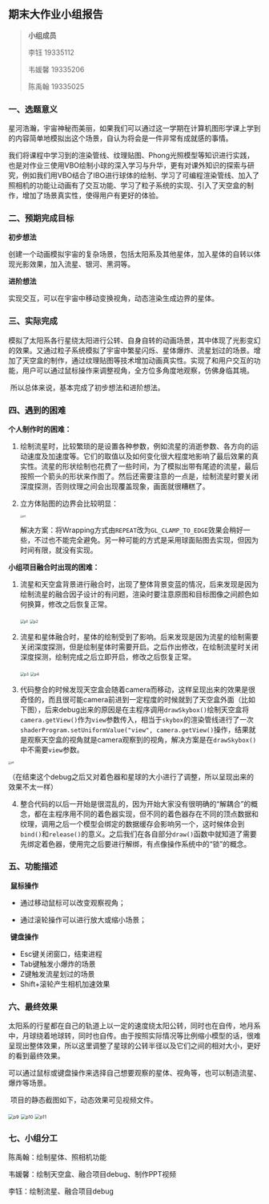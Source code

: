 ## 期末大作业小组报告

> **小组成员**
>
> 李钰		19335112
>
> 韦媛馨	19335206
>
> 陈禹翰	19335025

### 一、选题意义

​		星河浩瀚，宇宙神秘而美丽，如果我们可以通过这一学期在计算机图形学课上学到的内容简单地模拟出这个场景，自认为将会是一件非常有成就感的事情。

​		我们将课程中学习到的渲染管线、纹理贴图、Phong光照模型等知识进行实践，也是对作业三使用VBO绘制小球的深入学习与升华，更有对课外知识的探索与研究，例如我们用VBO结合了IBO进行球体的绘制、学习了可编程渲染管线、加入了照相机的功能让动画有了交互功能、学习了粒子系统的实现、引入了天空盒的制作，增加了场景真实性，使得用户有更好的体验。



### 二、预期完成目标

**初步想法**

创建一个动画模拟宇宙的复杂场景，包括太阳系及其他星体，加入星体的自转以体现光影效果，加入流星、银河、黑洞等。

**进阶想法**

实现交互，可以在宇宙中移动变换视角，动态渲染生成边界的星体。



### 三、实际完成

​		模拟了太阳系各行星绕太阳进行公转、自身自转的动画场景，其中体现了光影变幻的效果。又通过粒子系统模拟了宇宙中繁星闪烁、星体爆炸、流星划过的场景。增加了天空盒的制作，通过纹理贴图等技术增加动画真实性。实现了和用户交互的功能，用户可以通过鼠标操作来调整视角，全方位多角度地观察，仿佛身临其境。

​		所以总体来说，基本完成了初步想法和进阶想法。



### 四、遇到的困难

**个人制作时的困难：**

1. 绘制流星时，比较繁琐的是设置各种参数，例如流星的消逝参数、各方向的运动速度及加速度等。它们的取值以及如何变化很大程度地影响了最后效果的真实性。流星的形状绘制也花费了一些时间，为了模拟出带有尾迹的流星，最后按照一个箭头的形状来作图了。然后还需要注意的一点是，绘制流星时要关闭深度探测，否则纹理之间会出现覆盖现象，画面就很糟糕了。

2. 立方体贴图的边界会比较明显：

   <img src="./figures/p5.png" alt="p5" style="zoom:33%;" />

   解决方案：将Wrapping方式由`REPEAT`改为`GL_CLAMP_TO_EDGE`效果会稍好一些，不过也不能完全避免。另一种可能的方式是采用球面贴图去实现，但因为时间有限，就没有实现。



**小组项目融合时出现的困难：**

1. 流星和天空盒背景进行融合时，出现了整体背景变蓝的情况，后来发现是因为绘制流星的融合因子设计的有问题，渲染时要注意原图和目标图像之间颜色如何换算，修改之后恢复正常。

   <img src="./figures/p1.png" alt="p1" style="zoom:50%;" />   <img src="./figures/p2.png" alt="p2" style="zoom:50%;" />

2. 流星和星体融合时，星体的绘制受到了影响。后来发现是因为流星的绘制需要关闭深度探测，但是绘制星体时需要开启。之后作出修改，在绘制流星时关闭深度探测，绘制完成之后立即开启，修改之后恢复正常。

   <img src="./figures/p3.png" alt="p3" style="zoom:50%;" />      <img src="./figures/p4.png" alt="p4" style="zoom:50%;" />

3. 代码整合的时候发现天空盒会随着camera而移动，这样呈现出来的效果是很奇怪的，而且很可能camera前进到一定程度的时候就到了天空盒外面（比如下图），后来debug出来的原因是在主程序调用`drawSkybox()`绘制天空盒将`camera.getView()`作为`view`参数传入，相当于`skybox`的渲染管线进行了一次`shaderProgram.setUniformValue("view", camera.getView()`操作，结果就是观察天空盒的视角就是camera观察到的视角，解决方案是在`drawSkybox()`中不需要`view`参数。

<img src="./figures/p8.png" alt="p8" style="zoom:33%;" />

（在结束这个debug之后又对着色器和星球的大小进行了调整，所以呈现出来的效果不太一样）

4. 整合代码的以后一开始是很混乱的，因为开始大家没有很明确的“解耦合”的概念，都在主程序用不同的着色器实现，但不同的着色器存在不同的顶点数据和纹理，调用之后一个模型会绑定的数据缓存会影响另一个，这时候体会到`bind()`和`release()`的意义。之后我们在各自部分`draw()`函数中就知道了需要先绑定着色器，使用完之后要进行解绑，有点像操作系统中的“锁”的概念。



### 五、功能描述

​	**鼠标操作**

- 通过移动鼠标可以改变观察视角；

- 通过滚轮操作可以进行放大或缩小场景；

​	**键盘操作**

- Esc键关闭窗口，结束进程
- Tab键触发小爆炸的场景
- Z键触发流星划过的场景
- Shift+滚轮产生相机加速效果



### 六、最终效果

​		太阳系的行星都在自己的轨道上以一定的速度绕太阳公转，同时也在自传，地月系中，月球绕着地球转，同时也自传。由于按照实际情况等比例缩小模型的话，很难呈现出整体效果，所以这里调整了星球的公转半径以及它们之间的相对大小，更好的看到最终效果。

​		可以通过鼠标或键盘操作来选择自己想要观察的星体、视角等，也可以制造流星、爆炸等场景。

​		项目的静态截图如下，动态效果可见视频文件。

<img src=".\figures\p9.png" alt="p9" style="zoom:63%;" />

<img src=".\figures\p10.png" alt="p10" style="zoom:63%;" />

<img src=".\figures\p11.png" alt="p11" style="zoom:63%;" />

### 七、小组分工

陈禹翰：绘制星体、照相机功能

韦媛馨：绘制天空盒、融合项目debug、制作PPT视频

李钰：绘制流星、融合项目debug
